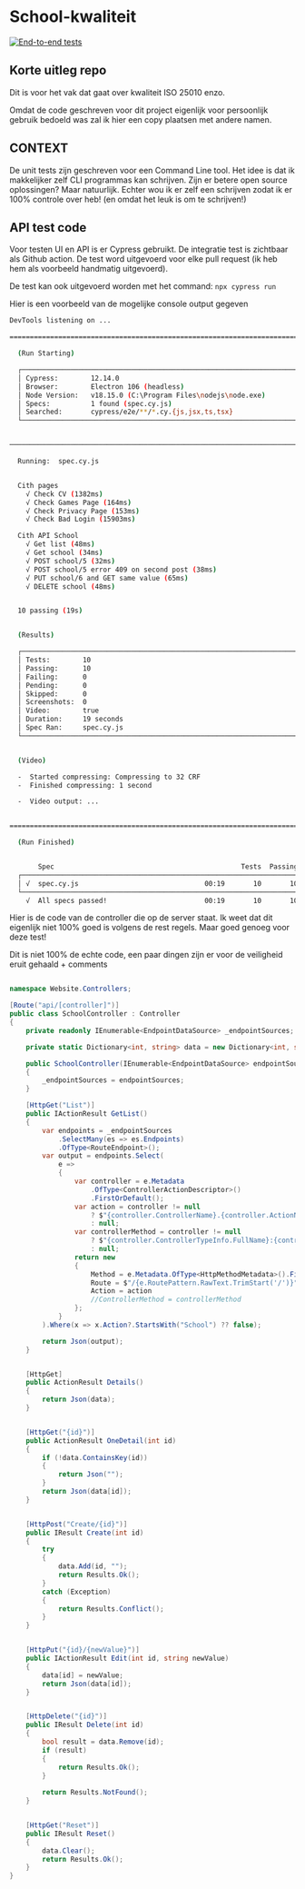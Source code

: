 # School-kwaliteit
[![End-to-end tests](https://github.com/kitfka/School-kwaliteit/actions/workflows/main.yml/badge.svg?branch=main)](https://github.com/kitfka/School-kwaliteit/actions/workflows/main.yml)

## Korte uitleg repo

Dit is voor het vak dat gaat over kwaliteit ISO 25010 enzo.

Omdat de code geschreven voor dit project eigenlijk voor persoonlijk gebruik bedoeld was zal ik hier een copy plaatsen met andere namen.

## CONTEXT

De unit tests zijn geschreven voor een Command Line tool. Het idee is dat ik makkelijker zelf CLI programmas kan schrijven.
Zijn er betere open source oplossingen? Maar natuurlijk. Echter wou ik er zelf een schrijven zodat ik er 100% controle over heb! (en omdat het leuk is om te schrijven!)



## API test code

Voor testen UI en API is er Cypress gebruikt. De integratie test is zichtbaar als Github action. De test word uitgevoerd voor elke pull request (ik heb hem als voorbeeld handmatig uitgevoerd).

De test kan ook uitgevoerd worden met het command:
`npx cypress run`


Hier is een voorbeeld van de mogelijke console output gegeven
```bash
DevTools listening on ...

====================================================================================================

  (Run Starting)

  ┌────────────────────────────────────────────────────────────────────────────────────────────────┐
  │ Cypress:        12.14.0                                                                        │
  │ Browser:        Electron 106 (headless)                                                        │
  │ Node Version:   v18.15.0 (C:\Program Files\nodejs\node.exe)                                    │
  │ Specs:          1 found (spec.cy.js)                                                           │
  │ Searched:       cypress/e2e/**/*.cy.{js,jsx,ts,tsx}                                            │
  └────────────────────────────────────────────────────────────────────────────────────────────────┘


────────────────────────────────────────────────────────────────────────────────────────────────────

  Running:  spec.cy.js                                                                      (1 of 1)


  Cith pages
    √ Check CV (1382ms)
    √ Check Games Page (164ms)
    √ Check Privacy Page (153ms)
    √ Check Bad Login (15903ms)

  Cith API School
    √ Get list (48ms)
    √ Get school (34ms)
    √ POST school/5 (32ms)
    √ POST school/5 error 409 on second post (38ms)
    √ PUT school/6 and GET same value (65ms)
    √ DELETE school (48ms)


  10 passing (19s)


  (Results)

  ┌────────────────────────────────────────────────────────────────────────────────────────────────┐
  │ Tests:        10                                                                               │
  │ Passing:      10                                                                               │
  │ Failing:      0                                                                                │
  │ Pending:      0                                                                                │
  │ Skipped:      0                                                                                │
  │ Screenshots:  0                                                                                │
  │ Video:        true                                                                             │
  │ Duration:     19 seconds                                                                       │
  │ Spec Ran:     spec.cy.js                                                                       │
  └────────────────────────────────────────────────────────────────────────────────────────────────┘


  (Video)

  -  Started compressing: Compressing to 32 CRF
  -  Finished compressing: 1 second

  -  Video output: ...


====================================================================================================

  (Run Finished)


       Spec                                              Tests  Passing  Failing  Pending  Skipped
  ┌────────────────────────────────────────────────────────────────────────────────────────────────┐
  │ √  spec.cy.js                               00:19       10       10        -        -        - │
  └────────────────────────────────────────────────────────────────────────────────────────────────┘
    √  All specs passed!                        00:19       10       10        -        -        -

```

Hier is de code van de controller die op de server staat. Ik weet dat dit eigenlijk niet 100% goed is volgens de rest regels. Maar goed genoeg voor deze test!

Dit is niet 100% de echte code, een paar dingen zijn er voor de veiligheid eruit gehaald + comments
```csharp

namespace Website.Controllers;

[Route("api/[controller]")]
public class SchoolController : Controller
{
    private readonly IEnumerable<EndpointDataSource> _endpointSources;

    private static Dictionary<int, string> data = new Dictionary<int, string>();

    public SchoolController(IEnumerable<EndpointDataSource> endpointSources) 
    {
        _endpointSources = endpointSources;
    }

    [HttpGet("List")]
    public IActionResult GetList()
    {
        var endpoints = _endpointSources
            .SelectMany(es => es.Endpoints)
            .OfType<RouteEndpoint>();
        var output = endpoints.Select(
            e =>
            {
                var controller = e.Metadata
                    .OfType<ControllerActionDescriptor>()
                    .FirstOrDefault();
                var action = controller != null
                    ? $"{controller.ControllerName}.{controller.ActionName}"
                    : null;
                var controllerMethod = controller != null
                    ? $"{controller.ControllerTypeInfo.FullName}:{controller.MethodInfo.Name}"
                    : null;
                return new
                {
                    Method = e.Metadata.OfType<HttpMethodMetadata>().FirstOrDefault()?.HttpMethods?[0],
                    Route = $"/{e.RoutePattern.RawText.TrimStart('/')}",
                    Action = action
                    //ControllerMethod = controllerMethod
                };
            }
        ).Where(x => x.Action?.StartsWith("School") ?? false);

        return Json(output);
    }


    [HttpGet]
    public ActionResult Details()
    {
        return Json(data);
    }


    [HttpGet("{id}")]
    public ActionResult OneDetail(int id)
    {
        if (!data.ContainsKey(id))
        {
            return Json("");
        }
        return Json(data[id]);
    }


    [HttpPost("Create/{id}")]
    public IResult Create(int id)
    {
        try
        {
            data.Add(id, "");
            return Results.Ok();
        }
        catch (Exception)
        {
            return Results.Conflict();
        }
    }


    [HttpPut("{id}/{newValue}")]
    public IActionResult Edit(int id, string newValue)
    {
        data[id] = newValue;
        return Json(data[id]);
    }


    [HttpDelete("{id}")]
    public IResult Delete(int id)
    {
        bool result = data.Remove(id);
        if (result)
        {
            return Results.Ok();
        }
        
        return Results.NotFound();
    }


    [HttpGet("Reset")]
    public IResult Reset()
    {
        data.Clear();
        return Results.Ok();
    }
}
```
